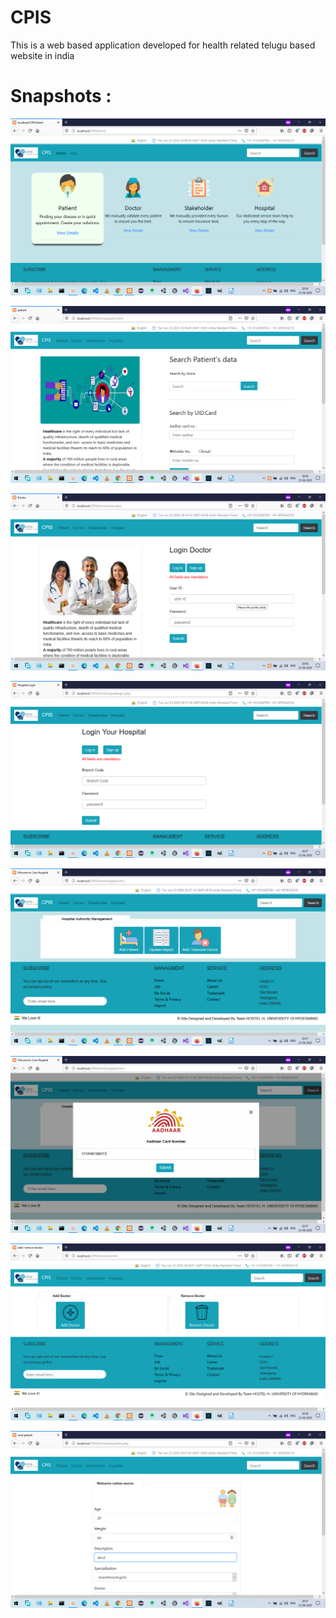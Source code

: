 # CPIS
This is a web based application developed for health related telugu based website in india

# Snapshots : 
![alt Output1](https://raw.githubusercontent.com/roshansourav/CPIS/master/Screenshots/Screenshot%20(35).png)

![alt Output2](https://raw.githubusercontent.com/roshansourav/CPIS/master/Screenshots/Screenshot%20(36).png)

![alt Output3](https://raw.githubusercontent.com/roshansourav/CPIS/master/Screenshots/Screenshot%20(37).png)

![alt Output4](https://raw.githubusercontent.com/roshansourav/CPIS/master/Screenshots/Screenshot%20(38).png)

![alt Output5](https://raw.githubusercontent.com/roshansourav/CPIS/master/Screenshots/Screenshot%20(39).png)

![alt Output6](https://raw.githubusercontent.com/roshansourav/CPIS/master/Screenshots/Screenshot%20(40).png)

![alt Output7](https://raw.githubusercontent.com/roshansourav/CPIS/master/Screenshots/Screenshot%20(42).png)

![alt Output8](https://github.com/roshansourav/CPIS/blob/master/Screenshots/scrshot.png)
